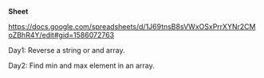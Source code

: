 **Sheet** 

https://docs.google.com/spreadsheets/d/1J69tnsB8sVWxOSxPrrXYNr2CMoZBhR4Y/edit#gid=1586072763

Day1:
Reverse a string or and array.

Day2:
Find min and max element in an array.
